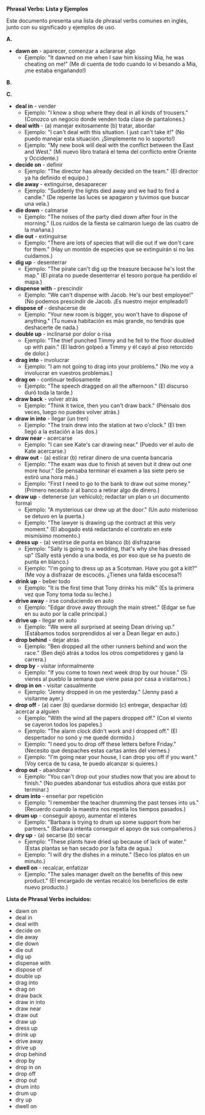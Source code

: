 

**Phrasal Verbs: Lista y Ejemplos**

Este documento presenta una lista de phrasal verbs comunes en inglés, junto con su significado y ejemplos de uso.

**A.**

*   **dawn on** - aparecer, comenzar a aclararse algo
    *   Ejemplo: "It dawned on me when I saw him kissing Mia, he was cheating on me!" (Me di cuenta de todo cuando lo vi besando a Mia, ¡me estaba engañando!)

**B.**

**C.**

*   **deal in** - vender
    *   Ejemplo: "I know a shop where they deal in all kinds of trousers." (Conozco un negocio donde venden toda clase de pantalones.)
*   **deal with** - (a) manejar exitosamente (b) tratar, abordar
    *   Ejemplo: "I can't deal with this situation. I just can't take it!" (No puedo manejar esta situación. ¡Simplemente no lo soporto!)
    *   Ejemplo: "My new book will deal with the conflict between the East and West." (Mi nuevo libro tratará el tema del conflicto entre Oriente y Occidente.)
*   **decide on** - definir
    *   Ejemplo: "The director has already decided on the team." (El director ya ha definido el equipo.)
*   **die away** - extinguirse, desaparecer
    *   Ejemplo: "Suddenly the lights died away and we had to find a candle." (De repente las luces se apagaron y tuvimos que buscar una vela.)
*   **die down** - calmarse
    *   Ejemplo: "The noises of the party died down after four in the morning." (Los ruidos de la fiesta se calmaron luego de las cuatro de la mañana.)
*   **die out** - extinguirse
    *   Ejemplo: "There are lots of species that will die out if we don't care for them." (Hay un montón de especies que se extinguirán si no las cuidamos.)
*   **dig up** - desenterrar
    *   Ejemplo: "The pirate can't dig up the treasure because he's lost the map." (El pirata no puede desenterrar el tesoro porque ha perdido el mapa.)
*   **dispense with** - prescindir
    *   Ejemplo: "We can't dispense with Jacob. He's our best employee!" (No podemos prescindir de Jacob. ¡Es nuestro mejor empleado!)
*   **dispose of** - deshacerse de
    *   Ejemplo: "Your new room is bigger, you won't have to dispose of anything." (Tu nueva habitación es más grande, no tendrás que deshacerte de nada.)
*   **double up** - inclinarse por dolor o risa
    *   Ejemplo: "The thief punched Timmy and he fell to the floor doubled up with pain." (El ladrón golpeó a Timmy y él cayó al piso retorcido de dolor.)
*   **drag into** - involucrar
    *   Ejemplo: "I am not going to drag into your problems." (No me voy a involucrar en vuestros problemas.)
*   **drag on** - continuar tediosamente
    *   Ejemplo: "The speech dragged on all the afternoon." (El discurso duró toda la tarde.)
*   **draw back** - volver atrás
    *   Ejemplo: "Think it twice, then you can't draw back." (Piénsalo dos veces, luego no puedes volver atrás.)
*   **draw in into** - llegar (un tren)
    *   Ejemplo: "The train drew into the station at two o'clock." (El tren llegó a la estación a las dos.)
*   **draw near** - acercarse
    *   Ejemplo: "I can see Kate's car drawing near." (Puedo ver el auto de Kate acercarse.)
*   **draw out** - (a) estirar (b) retirar dinero de una cuenta bancaria
    *   Ejemplo: "The exam was due to finish at seven but it drew out one more hour." (Se pensaba terminar el examen a las siete pero se estiró una hora más.)
    *   Ejemplo: "First I need to go to the bank to draw out some money." (Primero necesito ir al banco a retirar algo de dinero.)
*   **draw up** - detenerse (un vehículo); redactar un plan o un documento formal
    *   Ejemplo: "A mysterious car drew up at the door." (Un auto misterioso se detuvo en la puerta.)
    *   Ejemplo: "The lawyer is drawing up the contract at this very moment." (El abogado está redactando el contrato en este mismísimo momento.)
*   **dress up** - (a) vestirse de punta en blanco (b) disfrazarse
    *   Ejemplo: "Sally is going to a wedding, that's why she has dressed up" (Sally está yendo a una boda, es por eso que se ha puesto de punta en blanco.)
    *   Ejemplo: "I'm going to dress up as a Scotsman. Have you got a kilt?" (Me voy a disfrazar de escocés. ¿Tienes una falda escocesa?)
*   **drink up** - beber todo
    *   Ejemplo: "It is the first time that Tony drinks his milk" (Es la primera vez que Tony toma toda su leche.)
*   **drive away** - irse conduciendo en auto
    *   Ejemplo: "Edgar drove away through the main street." (Edgar se fue en su auto por la calle principal.)
*   **drive up** - llegar en auto
    *   Ejemplo: "We were all surprised at seeing Dean driving up." (Estábamos todos sorprendidos al ver a Dean llegar en auto.)
*   **drop behind** - dejar atrás
    *   Ejemplo: "Ben dropped all the other runners behind and won the race." (Ben dejó atrás a todos los otros competidores y ganó la carrera.)
*   **drop by** - visitar informalmente
    *   Ejemplo: "If you come to town next week drop by our house." (Si vienes al pueblo la semana que viene pasa por casa a visitarnos.)
*   **drop in on** - visitar casualmente
    *   Ejemplo: "Jenny dropped in on me yesterday." (Jenny pasó a visitarme ayer.)
*   **drop off** - (a) caer (b) quedarse dormido (c) entregar, despachar (d) acercar a alguien
    *   Ejemplo: "With the wind all the papers dropped off." (Con el viento se cayeron todos los papeles.)
    *   Ejemplo: "The alarm clock didn't work and I dropped off." (El despertador no sonó y me quedé dormido.)
    *   Ejemplo: "I need you to drop off these letters before Friday." (Necesito que despaches estas cartas antes del viernes.)
    *   Ejemplo: "I'm going near your house, I can drop you off if you want." (Voy cerca de tu casa, te puedo alcanzar si quieres.)
*   **drop out** - abandonar
    *   Ejemplo: "You can't drop out your studies now that you are about to finish." (No puedes abandonar tus estudios ahora que estás por terminar.)
*   **drum into** - enseñar por repetición
    *   Ejemplo: "I remember the teacher drumming the past tenses into us." (Recuerdo cuando la maestra nos repetía los tiempos pasados.)
*   **drum up** - conseguir apoyo, aumentar el interés
    *   Ejemplo: "Barbara is trying to drum up some support from her partners." (Barbara intenta conseguir el apoyo de sus compañeros.)
*   **dry up** - (a) secarse (b) secar
    *   Ejemplo: "These plants have dried up because of lack of water." (Estas plantas se han secado por la falta de agua.)
    *   Ejemplo: "I will dry the dishes in a minute." (Seco los platos en un minuto.)
*   **dwell on** - recalcar, enfatizar
    *   Ejemplo: "The sales manager dwelt on the benefits of this new product." (El encargado de ventas recalcó los beneficios de este nuevo producto.)

**Lista de Phrasal Verbs incluidos:**

*   dawn on
*   deal in
*   deal with
*   decide on
*   die away
*   die down
*   die out
*   dig up
*   dispense with
*   dispose of
*   double up
*   drag into
*   drag on
*   draw back
*   draw in into
*   draw near
*   draw out
*   draw up
*   dress up
*   drink up
*   drive away
*   drive up
*   drop behind
*   drop by
*   drop in on
*   drop off
*   drop out
*   drum into
*   drum up
*   dry up
*   dwell on

